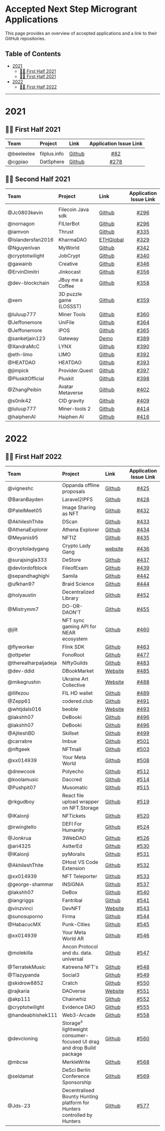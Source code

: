 # Accepted Next Step Microgrant Applications <!-- omit in toc -->

This page provides an overview of accepted applications and a link to their GitHub repositories.

## Table of Contents <!-- omit in toc -->

- [2021](#2021)
  - [:surfing_woman: First Half 2021](#surfing_woman---first-half-2021)
  - [:surfing_woman: First Half 2021](#surfing_woman---second-half-2021)
- [2022](#2022)
  - [:surfing_woman: First Half 2022](#surfing_woman---first-half-2022)
---

# 2021

## :surfing_woman: First Half 2021

| Team | Project | Link | Application Issue Link | 
| :--- | :------ | :--- | :--------: | 
|      |         |      |            |
| @beeleelee | filplus.info | [Github](https://github.com/filedrive-team/filplus-info)| [#82](https://github.com/filecoin-project/devgrants/issues/270) |
| @cgpiao | DatSphere | [Github](https://github.com/cgpiao/datsphere)| [#278](https://github.com/filecoin-project/devgrants/issues/278) |

## :surfing_woman: Second Half 2021
| Team | Project | Link | Application Issue Link | 
| :--- | :------ | :--- | :--------: | 
|      |         |      |            |
| @Jc0803kevin | Filecoin Java sdk| [Github](https://github.com/jc0803kevin/FilecoinJ)| [#296](https://github.com/filecoin-project/devgrants/issues/296) |
| @nornagon | FILterBot | [Github](https://github.com/galen-mcandrew/FILterBot)| [#296](https://github.com/filecoin-project/devgrants/issues/303) |
| @iamvon | Thrust | [Github](https://github.com/iamvon/thrust-vscode-extension)| [#335](https://github.com/filecoin-project/devgrants/issues/335) |
| @Islandersfan2016 | KharmaDAO | [ETHGlobal](https://showcase.ethglobal.com/hackfs2021/kharma)| [#329](https://github.com/filecoin-project/devgrants/issues/329) |
| @NguyenIvan | MyWorld | [Github](https://github.com/NguyenIvan/MyWorld)| [#342](https://github.com/filecoin-project/devgrants/issues/342) |
| @cryptotwilight | JobCrypt | [Github](https://github.com/cryptotwilight/jobcrypt)| [#340](https://github.com/filecoin-project/devgrants/issues/340) |
| @gawainb  | Creative | [Github](https://github.com/g2entgroup/creative-ui-2.2)| [#346](https://github.com/filecoin-project/devgrants/issues/346) |
| @ErvinDimitri  | Jinkocast | [Github](https://github.com/ErvinDimitri/Jinkocast)| [#356](https://github.com/filecoin-project/devgrants/issues/356) |
| @dev-blockchain   | JBuy me a Coffee | [Github](https://github.com/dev-blockchain/buy-me-a-coffee)| [#358](https://github.com/filecoin-project/devgrants/issues/358) |
| @xem  | 3D puzzle game (LOSSST) | [Github](https://github.com/xem/js13k21)| [#359](https://github.com/filecoin-project/devgrants/issues/359) |
| @luluup777  | Miner Tools | [Github](https://github.com/luluup777)| [#360](https://github.com/filecoin-project/devgrants/issues/360) |
| @Jeffonemore | UniFile | [Github](https://github.com/StorerOS/UniFile)| [#364](https://github.com/filecoin-project/devgrants/issues/364) |
| @Jeffonemore | IPOS | [Github](https://github.com/StorerOS/IPOS)| [#365](https://github.com/filecoin-project/devgrants/issues/365) |
| @sanketjain123 | Gateway | [Demo](https://drive.google.com/file/d/1pUqQN-z3W8Vq6__U-skYkcpEohYK3GcZ/view)| [#389](https://github.com/filecoin-project/devgrants/issues/389) |
| @XandraMcC | LYNX | [Github](https://github.com/LYNX-Technologies)| [#390](https://github.com/filecoin-project/devgrants/issues/390) |
| @eth-limo  | LIMO | [Github](https://github.com/eth-limo/eth.limo)| [#392](https://github.com/filecoin-project/devgrants/issues/392) |
| @HEATDAO  | HEATDAO | [Github](https://github.com/HEATDAO/HEATDAO)| [#393](https://github.com/filecoin-project/devgrants/issues/393) |
| @jimpick  | Provider.Quest | [Github](https://github.com/jimpick/provider-quest-spark)| [#397](https://github.com/filecoin-project/devgrants/issues/397) |
| @PluskitOfficial | Pluskit | [Github](https://github.com/PluskitOfficial/Pluskit)| [#398](https://github.com/filecoin-project/devgrants/issues/398) |
| @ZhangPeibin  | Avatar Metaverse | [Github](https://github.com/ZhangPeibin/AvatarMetaverse)| [#402](https://github.com/filecoin-project/devgrants/issues/402) |
| @s0nik42  | CID gravity | [Github](https://github.com/CIDgravity/CIDgravity-X)| [#409](https://github.com/filecoin-project/devgrants/issues/409) |
| @luluup777  | Miner-tools 2 | [Github](https://github.com/filecoin-box)| [#414](https://github.com/filecoin-project/devgrants/issues/414) |
| @haiphenAI  | Haiphen AI | [Github](https://github.com/judesafo/digital-copyright)| [#416](https://github.com/filecoin-project/devgrants/issues/416) |

# 2022

## :surfing_woman: First Half 2022

| Team | Project | Link | Application Issue Link | 
| :--- | :------ | :--- | :--------: | 
| @vigneshc  | Oppanda offline proposals | [Github](https://github.com/vigneshc/Oppanda)| [#425](https://github.com/filecoin-project/devgrants/issues/425) |
| @BaranBayden  | Laravel2IPFS | [Github](https://github.com/BaranBayden/Laravel2IPFS)| [#428](https://github.com/filecoin-project/devgrants/issues/428) |
| @PatelMeet05  | Image Sharing as NFT | [Github](https://github.com/PatelMeet05/Image-sharing)| [#432](https://github.com/filecoin-project/devgrants/issues/432) |
| @AkhileshThite  | DScan | [Github](https://github.com/AkhileshThite/dscan)| [#433](https://github.com/filecoin-project/devgrants/issues/433) |
| @AthenaExplorer  | Athena Explorer | [Github](https://github.com/AthenaExplorer/AthenaExplorer)| [#434](https://github.com/filecoin-project/devgrants/issues/434)|
| @Meyanis95  | NFTIZ | [Github](https://github.com/Meyanis95/NFTIZ)| [#435](https://github.com/filecoin-project/devgrants/issues/435)|
| @cryptoladygang  | Crypto Lady Gang | [website](https://www.cryptoladygang.io)| [#436](https://github.com/filecoin-project/devgrants/issues/436)|
| @surajsingla333  | DeStore | [Github](https://github.com/De-store/De-Store)| [#437](https://github.com/filecoin-project/devgrants/issues/437)|
| @devlordofblock  | FileofExam | [Github](https://github.com/devlordofblock/FileofExam)| [#439](https://github.com/filecoin-project/devgrants/issues/439)|
| @sepandhaghighi  | Samila | [Github](https://github.com/sepandhaghighi/samila)| [#442](https://github.com/filecoin-project/devgrants/issues/442)|
| @ufkhan97  | Braid Science | [Github](https://github.com/ufkhan97/braid)| [#444](https://github.com/filecoin-project/devgrants/issues/444)|
| @holyaustin  | Decentralized Library | [Github](https://github.com/holyaustin/decentralized-library)| [#452](https://github.com/filecoin-project/devgrants/issues/452)|
| @Mistrymm7  | DO-OR-DAON'T | [Github](https://github.com/Mistrymm7/eth-denver-do-or-daont)| [#455](https://github.com/filecoin-project/devgrants/issues/455)|
| @jilt  | NFT sync gaming API for NEAR ecosystem | [Github](https://github.com/jilt/varda-vault)| [#460](https://github.com/filecoin-project/devgrants/issues/460)|
| @flyworker  | Flink SDK | [Github](https://github.com/filswan/flink)| [#463](https://github.com/filecoin-project/devgrants/issues/463)
| @ottpeter  | FonoRoot | [Github](https://github.com/ottpeter/FonoRoot)| [#477](https://github.com/filecoin-project/devgrants/issues/477)
| @therealharpaljadeja  | NiftyGuilds | [Github](https://github.com/therealharpaljadeja/niftyguilds)| [#483](https://github.com/filecoin-project/devgrants/issues/483)
| @dev-ddid  | DBookMarket | [Website](https://dbookmarket.com/#/)| [#485](https://github.com/filecoin-project/devgrants/issues/485)
| @mikegrushin  | Ukraine Art Collective | [Website](https://UkraineArtCo.org) | [#488](https://github.com/filecoin-project/devgrants/issues/488)
| @llifezou   | FIL HD wallet| [Github](https://github.com/llifezou/fil-wallet) | [#489](https://github.com/filecoin-project/devgrants/issues/489)
| @Zepp61   | codered.club | [Github](https://github.com/Zepp61/codered.club) | [#491](https://github.com/filecoin-project/devgrants/issues/491)
| @whtjdals016  | beoble| [Website](https://www.beoble.io/) | [#493](https://github.com/filecoin-project/devgrants/issues/493)
| @lakshh07  | DeBooki | [Github](https://github.com/lakshh07/DeBooki) | [#496](https://github.com/filecoin-project/devgrants/issues/496)
| @lakshh07  | DeBooki | [Github](https://github.com/lakshh07/DeBooki) | [#496](https://github.com/filecoin-project/devgrants/issues/496)
| @AjiteshBD   | Skillset | [Github](https://github.com/AjiteshBD/SkillSet) | [#499](https://github.com/filecoin-project/devgrants/issues/499)
| @carrabre   | Imbue | [Github](https://github.com/imbueworld/influence-create) | [#501](https://github.com/filecoin-project/devgrants/issues/501)
| @nftgeek   | NFTmall | [Github](https://github.com/nftmall) | [#503](https://github.com/filecoin-project/devgrants/issues/503)
| @xx014939  | Your Meta World | [Github](https://github.com/xx014939/metaworld-landing) | [#508](https://github.com/filecoin-project/devgrants/issues/508)
| @drewcook   | Polyecho| [Github](https://github.com/polyecho) | [#512](https://github.com/filecoin-project/devgrants/issues/512)
| @koolamusic   | Daccred| [Github](https://github.com/daccred) | [#514](https://github.com/filecoin-project/devgrants/issues/514)
| @Pushpit07  | Musomatic| [Github](https://github.com/Pushpit07/Musomatic) | [#515](https://github.com/filecoin-project/devgrants/issues/515)
| @rkgudboy  | React file upload wrapper on NFT.Storage| [Github](https://github.com/rkgudboy/the-mango-jelly-ipfs) | [#519](https://github.com/filecoin-project/devgrants/issues/519)
| @IKalonji   | NFTickets| [Github](https://github.com/IKalonji/NFTickets) | [#520](https://github.com/filecoin-project/devgrants/issues/520)
| @irwingtello   | DEFI For Humanity| [Github](https://github.com/irwingtello/dfh) | [#524](https://github.com/filecoin-project/devgrants/issues/524)
| @Jonkrua    | 3WebDAO| [Github](https://github.com/3WebDAO) | [#526](https://github.com/filecoin-project/devgrants/issues/526)
| @ari4325  | AstterEd| [Github](https://github.com/sushmitgh2/AstterEd) | [#530](https://github.com/filecoin-project/devgrants/issues/530)
| @IKalonji  | pyMoralis| [Github](https://github.com/IKalonji/pyMoralis) | [#531](https://github.com/filecoin-project/devgrants/issues/531)
| @AkhileshThite  | DHost VS Code Extension| [Github](https://github.com/buidltools/vscode-dhost) | [#532](https://github.com/filecoin-project/devgrants/issues/532)
| @xx014939   | NFT Teleporter| [Github](https://github.com/xx014939/nft-teleporter-faber-hackathon) | [#533](https://github.com/filecoin-project/devgrants/issues/533)
| @george-shammar  | INSIGNIA| [Github](https://github.com/george-shammar/Insignia) | [#537](https://github.com/filecoin-project/devgrants/issues/537)
| @lakshh07     | DeBox | [Github](https://github.com/lakshh07/DeBox) | [#540](https://github.com/filecoin-project/devgrants/issues/540)
| @iangriggs  | Fantribal| [Github](https://github.com/kasperdoggames/fantribal) | [#541](https://github.com/filecoin-project/devgrants/issues/541)
| @vinzvinci | DevNFT| [Website](https://devnft.xyz/) | [#543](https://github.com/filecoin-project/devgrants/issues/543)
| @sunosuporno    | Firma| [Github](https://github.com/sunosuporno/metacoffee) | [#544](https://github.com/filecoin-project/devgrants/issues/544)
| @HabacucMX    | Punk-Cities| [Github](https://github.com/zenbitETH/Punk-Cities) | [#545](https://github.com/filecoin-project/devgrants/issues/545)
| @xx014939   | Your Meta World AR | [Github](https://github.com/xx014939/metaworld-landing/tree/main/software) | [#546](https://github.com/filecoin-project/devgrants/issues/546)
| @molekilla    | Ancon Protocol and du. data. universal| [Github](https://github.com/anconprotocol) | [#547](https://github.com/filecoin-project/devgrants/issues/547)
| @TerratekMusic    | Katreena NFT's| [Github](https://github.com/TerratekMusic/katreena) | [#548](https://github.com/filecoin-project/devgrants/issues/548)
| @Tlazypanda    | Social3| [Github](https://github.com/Tlazypanda/social3-storage) | [#549](https://github.com/filecoin-project/devgrants/issues/549)
| @skidrow8852    | Cratch| [Github](https://github.com/skidrow8852/Cratch_Beta) | [#550](https://github.com/filecoin-project/devgrants/issues/550)
| @rajkaria    | DAOverse| [Website](https://www.daoverse.app) | [#551](https://github.com/filecoin-project/devgrants/issues/551)
| @akp111    | Chainwhiz| [Github](https://github.com/ChainWhiZ) | [#552](https://github.com/filecoin-project/devgrants/issues/552)
| @cryptotwilight   | Evidence DAO | [Github](https://github.com/cryptotwilight/evidenceDAO) | [#555](https://github.com/filecoin-project/devgrants/issues/555)
| @handeabhishek111 | Web3-Arcade  | [Github](https://github.com/handeabhishek111/Web3-Arcade) | [#558](https://github.com/filecoin-project/devgrants/issues/558)
| @devcloning |Storage³ lightweight consumer-focused UI drag and drop Build package  | [Github](https://github.com/devcloning) | [#560](https://github.com/filecoin-project/devgrants/issues/560)
| @mbcse  |MerkleWrite | [Github](https://github.com/mbcse/eth-eternals) | [#568](https://github.com/filecoin-project/devgrants/issues/568)
| @seldamat  |DeSci Berlin Conference Sponsorship| [Github](https://github.com/opscientia) | [#569](https://github.com/filecoin-project/devgrants/issues/569)
| @Jds-23 |Decentralised Bounty Hunting platform for Hunters controlled by Hunters| [Github](https://github.com/Bounty-Hunt-2022/bounty-hunt) | [#577](https://github.com/filecoin-project/devgrants/issues/577)
